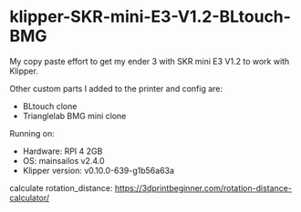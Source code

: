 # klipper-SKR-mini-E3-V1.2-BLtouch-BMG

My copy paste effort to get my ender 3 with SKR mini E3 V1.2 to work with Klipper.

Other custom parts I added to the printer and config are:
- BLtouch clone
- Trianglelab BMG mini clone

Running on:
- Hardware: RPI 4 2GB
- OS: mainsailos v2.4.0
- Klipper version: v0.10.0-639-g1b56a63a

calculate rotation_distance: https://3dprintbeginner.com/rotation-distance-calculator/
